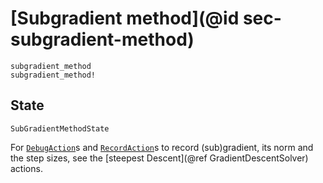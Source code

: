 # [Subgradient method](@id sec-subgradient-method)

```@docs
subgradient_method
subgradient_method!
```

## State

```@docs
SubGradientMethodState
```

For [`DebugAction`](@ref)s and [`RecordAction`](@ref)s to record (sub)gradient,
its norm and the step sizes, see the [steepest Descent](@ref GradientDescentSolver)
actions.
